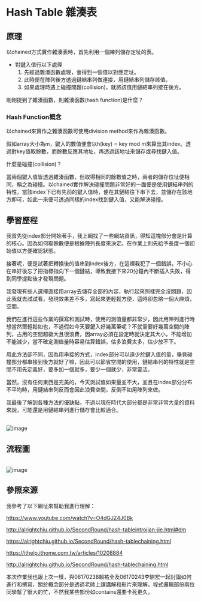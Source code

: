 # Hash Table 雜湊表
## 原理
以chained方式實作雜湊表時，首先利用一個陣列儲存定址的表。
* 對鍵入值行以下處理
  1. 先經過雜湊函數處理，會得到一個值以對應定址。
  2. 此時便在陣列後方透過鏈結串列做連接，用鏈結串列儲存該值。
  3. 如果處理時遇上碰撞問題(collision)，就將該值用鏈結串列接在後方。
  
剛剛提到了雜湊函數，則雜湊函數(hash function)是什麼？
### Hash Function概念
以chained來實作之雜湊函數可使用division method來作為雜湊函數。

假如array大小為m，鍵入的數值便會以h(key) = key mod m來算出其index。透過對key值取餘數，而餘數反應其地址，再透過該地址來儲存或尋找鍵入值。

什麼是碰撞(collision)？

當兩個鍵入值皆透過雜湊函數，但取得相同的餘數值之時，兩者的儲存位址便相同，稱之為碰撞。以chained實作解決碰撞問題非常好的一面便是使用鏈結串列的特性，當該index下已有先前的鍵入值時，便在其鏈結往下串下去，並儲存在該地方即可，如此一來便可透過同樣的index找到鍵入值，又能解決碰撞。

## 學習歷程
我首先從index部分開始著手，我上網找了一些網站資訊，得知這塊部分會是計算的核心。因為如何取餘數便是根據陣列長度來決定。在作業上則先給予長度一個初始值以方便確認狀態。

接著呢，便是試著把轉換後的值串到index後方，在這裡我犯了一個錯誤，不小心在串好後忘了把指標指向下一個鏈結，導致我接下來20分鐘內不斷插入失敗，得到同學提點後才發現問題。

我發現有些人選擇直接用array去儲存全部的內容，執行起來照樣完全沒問題，因此我就去試試看，發現效果差不多，寫起來更輕鬆方便，這時卻忽略一個大麻煩，空間。

我們在進行這些作業的撰寫和測試時，使用的測值量都非常少，因此用陣列進行時想當然爾輕鬆如也，不過假如今天要鍵入好幾萬筆呢？不就需要好幾萬空間的陣列，占用的空間超級大且很浪費，因array必須在設定時就決定其大小，不能增加不能減少，當不確定測值量時容易估算錯誤，估多浪費太多，估少放不下。

用此方法卻不同，因為用串接的方式，index部分可以遠少於鍵入值的量，畢竟碰撞部分都串接到後方就好了嘛，因此可以節省空間的使用，鏈結串列的特性就是空間不用先定義好，要多加一個就多，要少一個就少，非常靈活。

當然，沒有任何東西是完美的，今天測試值如果量並不大，並且在index部分分布不平均時，用鏈結串列反而會因此浪費空間，反倒不如用陣列來做。

我最後了解到各種方法的優缺點，不過以現在時代大部分都是非常非常大量的資料來說，可能還是用鏈結串列進行儲存會比較適合。

<br>  ![image](https://github.com/Nyar8712/homework/blob/master/IMG/hash.jpg)

## 流程圖

<br>  ![image](https://github.com/Nyar8712/homework/blob/master/IMG/hashset.jpg)

## 參照來源

我參考了以下網址來幫助我進行理解：

https://www.youtube.com/watch?v=O4dGJZ4J0Bk

http://alrightchiu.github.io/SecondRound/hash-tableintrojian-jie.html#dm

https://alrightchiu.github.io/SecondRound/hash-tablechaining.html

https://ithelp.ithome.com.tw/articles/10208884

http://alrightchiu.github.io/SecondRound/hash-tablechaining.html

本次作業我也跟上次一樣，與06170238賴祐全及06170243李騏宏一起討論如何進行和撰寫，關於概念部分是透過老師上課講解和影片來理解，程式邏輯部份兩位同學幫了很大的忙，不然我某些部份如contains還要卡死更久。
